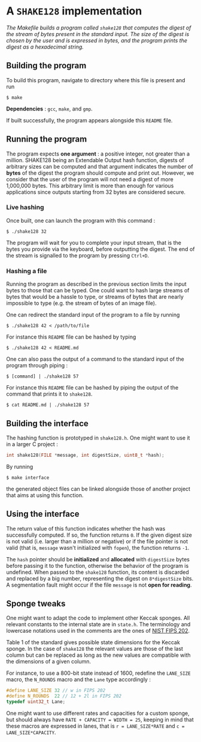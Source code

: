 # A `SHAKE128` implementation 

*The Makefile builds a program called `shake128` that computes the digest of the stream of bytes present in the standard input. The size of the digest is chosen by the user and is expressed in bytes, and the program prints the digest as a hexadecimal string.* 
## Building the program

To build this program, navigate to directory where this file is present and run
```sh-session
$ make
```

**Dependencies** : `gcc`, `make`, and `gmp`.

If built successfully, the program appears alongside this `README` file.

## Running the program

The program expects **one argument** : a positive integer, not greater than a million. 
SHAKE128 being an Extendable Output hash function, digests of arbitrary sizes can be computed and that argument indicates the number of **bytes** of the digest the program should compute and print out. 
However, we consider that the user of the program will not need a digest of more 1,000,000 bytes.
This arbitrary limit is more than enough for various applications since outputs starting from 32 bytes are considered secure.
### Live hashing
Once built, one can launch the program with this command : 

```sh-session
$ ./shake128 32
```
The program will wait for you to complete your input stream, that is the bytes you provide via the keyboard, before outputting the digest. 
The end of the stream is signalled to the program by pressing `Ctrl+D`.

### Hashing a file
Running the program as described in the previous section limits the input bytes to those that can be typed. 
One could want to hash large streams of bytes that would be a hassle to type, or streams of bytes that are nearly impossible to type (e.g. the stream of bytes of an image file).

One can redirect the standard input of the program to a file by running

```sh-session
$ ./shake128 42 < /path/to/file
```
For instance this `README` file can be hashed by typing 
```sh-session
$ ./shake128 42 < README.md
```

One can also pass the output of a command to the standard input of the program through piping : 
```
$ [command] | ./shake128 57
```

For instance this `README` file can be hashed by piping the output of the command that prints it to `shake128`.
```sh-session
$ cat README.md | ./shake128 57
```


## Building the interface

The hashing function is prototyped in `shake128.h`. One might want to use it in a larger C project : 

```C
int shake128(FILE *message, int digestSize, uint8_t *hash);
```

By running 
```sh-session
$ make interface
```
the generated object files can be linked alongside those of another project that aims at using this function. 

## Using the interface

The return value of this function indicates whether the hash was successfully computed. 
If so, the function returns `0`.
If the given digest size is not valid (i.e. larger than a million or negative) or if the file pointer is not valid (that is, `message` wasn't initialized with `fopen`), the function returns `-1`.  

The `hash` pointer should be **initialized** and **allocated** with `digestSize` bytes before passing it to the function, otherwise the behavior of the program is undefined. When passed to the `shake128` function, its content is discarded and replaced by a big number, representing the digest on `8*digestSize` bits.
A segmentation fault might occur if the file `message` is not **open for reading**.

## Sponge tweaks

One might want to adapt the code to implement other Keccak sponges. 
All relevant constants to the internal state are in `state.h`. The terminology and lowercase notations used in the comments are the ones of [NIST FIPS 202](https://nvlpubs.nist.gov/nistpubs/FIPS/NIST.FIPS.202.pdf). 

Table 1 of the standard gives possible state dimensions for the Keccak sponge. In the case of `shake128` the relevant values are those of the last column but can be replaced as long as the new values are compatible with the dimensions of a given column. 

For instance, to use a 800-bit state instead of 1600, redefine the `LANE_SIZE` macro, the `N_ROUNDS` macro and the `Lane` type accordingly :

```C
#define LANE_SIZE 32 // w in FIPS 202
#define N_ROUNDS  22 // 12 + 2l in FIPS 202
typedef uint32_t Lane;
```

One might want to use different rates and capacities for a custom sponge, but should always have `RATE + CAPACITY = WIDTH = 25`, keeping in mind that these macros are expressed in lanes, that is `r = LANE_SIZE*RATE` and `c = LANE_SIZE*CAPACITY`.
